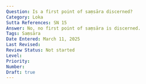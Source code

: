 ```yaml
---
Question: Is a first point of saṃsāra discerned?
Category: Loka
Sutta References: SN 15
Answer: No, no first point of saṃsāra is discerned.
Tags: Saṃsāra
Date Entered: March 11, 2025
Last Revised:
Review Status: Not started
Level: 
Priority: 
Number: 
Draft: true
---
```


